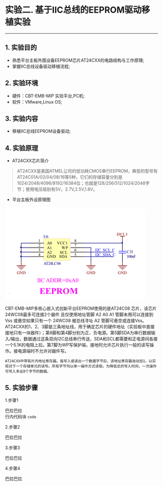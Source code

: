 # 实验二. 基于IIC总线的EEPROM驱动移植实验

---

## 1. 实验目的

* 熟悉平台主板外围设备EEPROM芯片AT24CXX的电路结构与工作原理;
* 掌握IIC总线设备驱动移植流程;

## 2. 实验环境

* 硬件：CBT-EMB-MIP 实验平台,PC机;
* 软件：VMware,Linux OS;

## 3. 实验内容

* 移植IIC总线EEPROM设备驱动;

## 4. 实验原理

* AT24CXX芯片简介

>AT24CXX是美国ATMEL公司的低功耗CMOS串行EEPROM，典型的型号有AT24C01A/02/04/08/16等5种，它们的存储容量分别是1024/2048/4096/8192/16384位；也就是128/256/512/1024/2048字节；使用电压级别有5V，2.7V,2.5V,1.8V。   


* 平台主板外设原理图

![](/chapter4/experiment02/AT24.png)

CBT-EMB-MIP多核心嵌入式创新平台EEPROM使用的是AT24C08 芯片，该芯片24WC08最多可连接2个器件 且仅使用地址管脚 A2 A0 A1 管脚未用可以连接到 Vss 或悬空如果只有一个 24WC08 被总线寻址 A2 管脚可悬空或连接Vss。
AT24CXX的1、2、3脚是三条地址线，用于确定芯片的硬件地址（实验板中直接接地只有一块器件）；第8脚和第4脚分别为正、负电源。第5脚SDA为串行数据输入/输出，数据通过这条双向I2C总线串行传送，SDA和SCL都需要和正电源间各接一个5.1K的电阻上拉。第7脚为WP写保护端，接地时允许芯片执行一般的读写操作。接电源端时不允许对器件写。

    AT24CXX中带有片内地址寄存器。每写入或读出一个数据字节后，该地址寄存器自动加1，以实现对下一个存储单元的读写。所有字节均以单一操作方式读取。为降低总的写入时间，一次操作可写入多达8个字节的数据。

## 5. 实验步骤

1.步骤1

巴拉巴拉  
行内代码块 `code`

2.步骤2

巴拉巴拉

3.步骤3

巴拉巴拉

4.步骤4

巴拉巴拉

